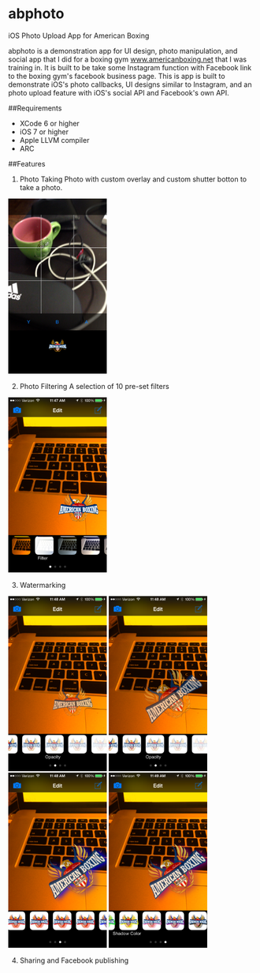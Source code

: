 # abphoto
iOS Photo Upload App for American Boxing

abphoto is a demonstration app for UI design, photo manipulation, and social app that I did for a boxing gym www.americanboxing.net that I was training in.  It is built to be take some Instagram function with Facebook link to the boxing gym's facebook business page.  This is app is built to demonstrate iOS's photo callbacks, UI designs similar to Instagram, and an photo upload feature with iOS's social API and Facebook's own API.  

##Requirements
* XCode 6 or higher
* iOS 7 or higher
* Apple LLVM compiler
* ARC

##Features
1. Photo Taking
Photo with custom overlay and custom shutter botton to take a photo.  
  <img src="screenshots/camera%20overlay.PNG" height="355" width="200" />

2. Photo Filtering
A selection of 10 pre-set filters
  <img src="screenshots/filter.PNG" height="355" width="200" />

3. Watermarking


<img src="screenshots/logo%20opacity.PNG" height="355" width="200" alt="Change Logo Opacity from 100% to 20%" title="Change Logo Opacity" />
<img src="screenshots/logo%20sizing%20rotation.PNG" height="355" width="200" alt="Moving sizing and rotation of watermark" title="Moving sizing and rotation of watermark" />
<img src="screenshots/logo%20drop%20shadow.PNG" height="355" width="200" />
<img src="screenshots/logo%20drop%20shadow%202.PNG" height="355" width="200" />

4. Sharing and Facebook publishing 

